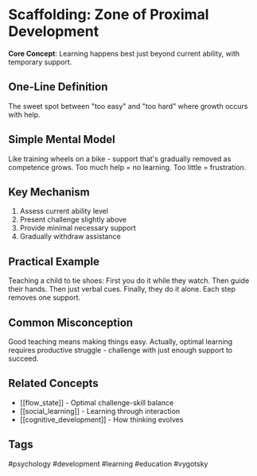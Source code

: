 # Scaffolding: Zone of Proximal Development

**Core Concept**: Learning happens best just beyond current ability, with temporary support.

## One-Line Definition
The sweet spot between "too easy" and "too hard" where growth occurs with help.

## Simple Mental Model
Like training wheels on a bike - support that's gradually removed as competence grows. Too much help = no learning. Too little = frustration.

## Key Mechanism
1. Assess current ability level
2. Present challenge slightly above
3. Provide minimal necessary support
4. Gradually withdraw assistance

## Practical Example
Teaching a child to tie shoes: First you do it while they watch. Then guide their hands. Then just verbal cues. Finally, they do it alone. Each step removes one support.

## Common Misconception
Good teaching means making things easy. Actually, optimal learning requires productive struggle - challenge with just enough support to succeed.

## Related Concepts
- [[flow_state]] - Optimal challenge-skill balance
- [[social_learning]] - Learning through interaction
- [[cognitive_development]] - How thinking evolves

## Tags
#psychology #development #learning #education #vygotsky